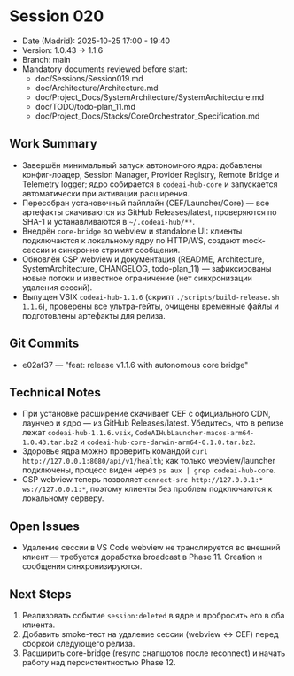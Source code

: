 # Session 020

- Date (Madrid): 2025-10-25 17:00 - 19:40
- Version: 1.0.43 → 1.1.6
- Branch: main
- Mandatory documents reviewed before start:
  - doc/Sessions/Session019.md
  - doc/Architecture/Architecture.md
  - doc/Project_Docs/SystemArchitecture/SystemArchitecture.md
  - doc/TODO/todo-plan_11.md
  - doc/Project_Docs/Stacks/CoreOrchestrator_Specification.md

## Work Summary
- Завершён минимальный запуск автономного ядра: добавлены конфиг-лоадер, Session Manager, Provider Registry, Remote Bridge и Telemetry logger; ядро собирается в `codeai-hub-core` и запускается автоматически при активации расширения.
- Пересобран установочный пайплайн (CEF/Launcher/Core) — все артефакты скачиваются из GitHub Releases/latest, проверяются по SHA-1 и устанавливаются в `~/.codeai-hub/**`.
- Внедрён `core-bridge` во webview и standalone UI: клиенты подключаются к локальному ядру по HTTP/WS, создают mock-сессии и синхронно стримят сообщения.
- Обновлён CSP webview и документация (README, Architecture, SystemArchitecture, CHANGELOG, todo-plan_11) — зафиксированы новые потоки и известное ограничение (нет синхронизации удаления сессий).
- Выпущен VSIX `codeai-hub-1.1.6` (скрипт `./scripts/build-release.sh 1.1.6`), проверены все ультра-гейты, очищены временные файлы и подготовлены артефакты для релиза.

## Git Commits
- e02af37 — "feat: release v1.1.6 with autonomous core bridge"

## Technical Notes
- При установке расширение скачивает CEF с официального CDN, лаунчер и ядро — из GitHub Releases/latest. Убедитесь, что в релизе лежат `codeai-hub-1.1.6.vsix`, `CodeAIHubLauncher-macos-arm64-1.0.43.tar.bz2` и `codeai-hub-core-darwin-arm64-0.1.0.tar.bz2`.
- Здоровье ядра можно проверить командой `curl http://127.0.0.1:8080/api/v1/health`; как только webview/launcher подключены, процесс виден через `ps aux | grep codeai-hub-core`.
- CSP webview теперь позволяет `connect-src http://127.0.0.1:* ws://127.0.0.1:*`, поэтому клиенты без проблем подключаются к локальному серверу.

## Open Issues
- Удаление сессии в VS Code webview не транслируется во внешний клиент — требуется доработка broadcast в Phase 11. Creation и сообщения синхронизируются.

## Next Steps
1. Реализовать событие `session:deleted` в ядре и пробросить его в оба клиента.
2. Добавить smoke-тест на удаление сессии (webview ↔️ CEF) перед сборкой следующего релиза.
3. Расширить core-bridge (resync снапшотов после reconnect) и начать работу над персистентностью Phase 12.
